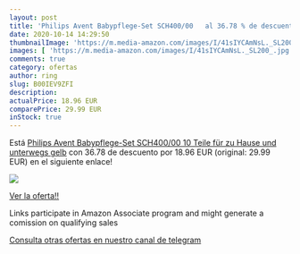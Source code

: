 ```yaml
---
layout: post
title: 'Philips Avent Babypflege-Set SCH400/00   al 36.78 % de descuento'
date: 2020-10-14 14:29:50
thumbnailImage: 'https://m.media-amazon.com/images/I/41sIYCAmNsL._SL200_.jpg'
images: [ 'https://m.media-amazon.com/images/I/41sIYCAmNsL._SL200_.jpg' ]
comments: true
category: ofertas
author: ring
slug: B00IEV9ZFI
description:
actualPrice: 18.96 EUR
comparePrice: 29.99 EUR
inStock: true
---
```


Está [Philips Avent Babypflege-Set SCH400/00  10 Teile  für zu Hause und unterwegs  gelb](https://www.amazon.de/dp/B00IEV9ZFI/?tag=tolees0ca-21) con 36.78 de descuento por 18.96 EUR (original: 29.99 EUR) en el siguiente enlace!

[![](https://m.media-amazon.com/images/I/41sIYCAmNsL._SL200_.jpg)](https://www.amazon.de/dp/B00IEV9ZFI/?tag=tolees0ca-21)

[Ver la oferta!!](https://www.amazon.de/dp/B00IEV9ZFI/?tag=tolees0ca-21)

Links participate in Amazon Associate program and might generate a comission on qualifying sales

[Consulta otras ofertas en nuestro canal de telegram](https://t.me/s/ofertas25)
